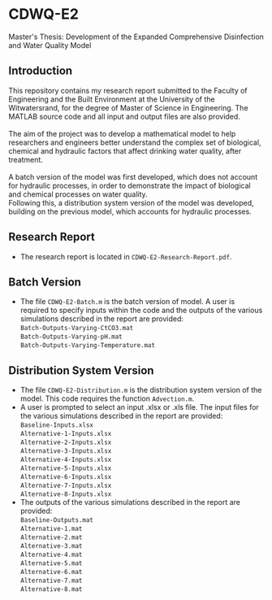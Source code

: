 # CDWQ-E2
Master's Thesis: Development of the Expanded Comprehensive Disinfection and Water Quality Model

## Introduction
This repository contains my research report submitted to the Faculty of Engineering and the Built Environment at the University of the Witwatersrand, for the degree of Master of Science in Engineering. The MATLAB source code and all input and output files are also provided. <br> <br> The aim of the project was to develop a mathematical model to help researchers and engineers better understand the complex set of biological, chemical and hydraulic factors that affect drinking water quality, after treatment. <br> <br>
A batch version of the model was first developed, which does not account for hydraulic processes, in order to demonstrate the impact of biological and chemical processes on water quality. <br>
Following this, a distribution system version of the model was developed, building on the previous model, which accounts for hydraulic processes. <br>

## Research Report
* The research report is located in `CDWQ-E2-Research-Report.pdf`.

## Batch Version
* The file `CDWQ-E2-Batch.m` is the batch version of model. A user is required to specify inputs within the code and the outputs of the various simulations described in the report are provided: <br> `Batch-Outputs-Varying-CtCO3.mat` <br> `Batch-Outputs-Varying-pH.mat`<br> `Batch-Outputs-Varying-Temperature.mat`

## Distribution System Version
* The file `CDWQ-E2-Distribution.m` is the distribution system version of the model. This code requires the function `Advection.m`.
* A user is prompted to select an input .xlsx or .xls file. The input files for the various simulations described in the report are provided: <br>
`Baseline-Inputs.xlsx` <br>
`Alternative-1-Inputs.xlsx` <br>
`Alternative-2-Inputs.xlsx` <br>
`Alternative-3-Inputs.xlsx` <br>
`Alternative-4-Inputs.xlsx` <br>
`Alternative-5-Inputs.xlsx` <br>
`Alternative-6-Inputs.xlsx` <br>
`Alternative-7-Inputs.xlsx` <br>
`Alternative-8-Inputs.xlsx` <br>
* The outputs of the various simulations described in the report are provided: <br>
`Baseline-Outputs.mat` <br>
`Alternative-1.mat` <br>
`Alternative-2.mat` <br>
`Alternative-3.mat` <br>
`Alternative-4.mat` <br>
`Alternative-5.mat` <br>
`Alternative-6.mat` <br>
`Alternative-7.mat` <br>
`Alternative-8.mat` <br>

